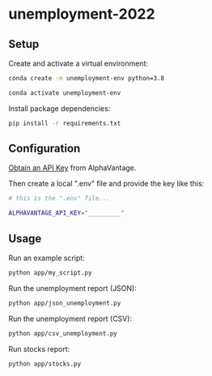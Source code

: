 # unemployment-2022


## Setup


Create and activate a virtual environment:

```sh
conda create -n unemployment-env python=3.8

conda activate unemployment-env
```


Install package dependencies:

```sh
pip install -r requirements.txt
```

## Configuration


[Obtain an API Key](https://www.alphavantage.co/support/#api-key) from AlphaVantage.

Then create a local ".env" file and provide the key like this:

```sh
# this is the ".env" file...

ALPHAVANTAGE_API_KEY="_________"
```


## Usage

Run an example script:

```sh
python app/my_script.py
```

Run the unemployment report (JSON):

```sh
python app/json_unemployment.py
```

Run the unemployment report (CSV):

```sh
python app/csv_unemployment.py
```


Run stocks report:

```sh
python app/stocks.py
```
